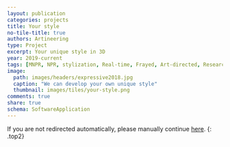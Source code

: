 ```yaml
---
layout: publication
categories: projects
title: Your style
no-tile-title: true
authors: Artineering
type: Project
excerpt: Your unique style in 3D
year: 2019-current
tags: [MNPR, NPR, stylization, Real-time, Frayed, Art-directed, Research, Maya, Software]
image:
  path: images/headers/expressive2018.jpg
  caption: "We can develop your own unique style"
  thumbnail: images/tiles/your-style.png
comments: true
share: true
schema: SoftwareApplication
---
```


<script>window.location.href = "/software/MNPRX/#aio-customization"</script>
If you are not redirected automatically, please manually continue [here](https://artineering.io/software/MNPRX/#aio-customization).
{: .top2}

